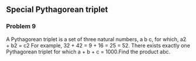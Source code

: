 ## Special Pythagorean triplet
### Problem 9

A Pythagorean triplet is a set of three natural numbers, a b c, for which,
 a2 + b2 = c2
For example, 32 + 42 = 9 + 16 = 25 = 52.
There exists exactly one Pythagorean triplet for which a + b + c = 1000.Find the product abc.

